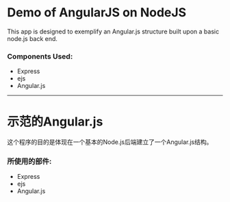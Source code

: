 # Demo of AngularJS on NodeJS
This app is designed to exemplify an Angular.js structure built upon a basic node.js back end.

### Components Used:
* Express
* ejs
* Angular.js

***

# 示范的Angular.js
这个程序的目的是体现在一个基本的Node.js后端建立了一个Angular.js结构。

### 所使用的部件:
* Express
* ejs
* Angular.js

